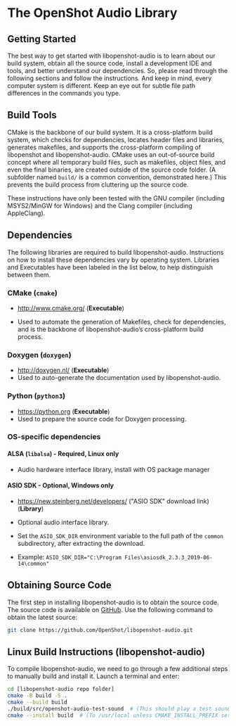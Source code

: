 # The OpenShot Audio Library

## Getting Started

The best way to get started with libopenshot-audio is to
learn about our build system, obtain all the source code,
install a development IDE and tools,
and better understand our dependencies.
So, please read through the following sections and follow the instructions.
And keep in mind, every computer system is different.
Keep an eye out for subtle file path differences in the commands you type.

## Build Tools

CMake is the backbone of our build system.
It is a cross-platform build system, which checks for dependencies,
locates header files and libraries, generates makefiles,
and supports the cross-platform compiling of libopenshot and libopenshot-audio.
CMake uses an out-of-source build concept where all temporary build files,
such as makefiles, object files, and even the final binaries,
are created outside of the source code folder.
(A subfolder named `build/` is a common convention, demonstrated here.)
This prevents the build process from cluttering up the source code.

These instructions have only been tested with
the GNU compiler (including MSYS2/MinGW for Windows)
and the Clang compiler (including AppleClang).

## Dependencies

The following libraries are required to build libopenshot-audio.
Instructions on how to install these dependencies vary by operating system.
Libraries and Executables have been labeled in the list below,
to help distinguish between them.

### CMake (`cmake`)

*   <http://www.cmake.org/> (**Executable**)

*   Used to automate the generation of Makefiles, check for dependencies,
    and is the backbone of libopenshot-audio’s cross-platform build process.

### Doxygen (`doxygen`)

*   <http://doxygen.nl/> (**Executable**)
*   Used to auto-generate the documentation used by libopenshot-audio.

### Python (`python3`)

*   <https://python.org> (**Executable**)
*   Used to prepare the source code for Doxygen processing.

### OS-specific dependencies

#### ALSA (`libalsa`) - Required, Linux only

*   Audio hardware interface library, install with OS package manager

#### ASIO SDK - Optional, Windows only

*   <https://new.steinberg.net/developers/> ("ASIO SDK" download link) (**Library**)

*   Optional audio interface library.

*   Set the `ASIO_SDK_DIR` environment variable to the full path of the `common` subdirectory,
    after extracting the download.

*   Example: `ASIO_SDK_DIR="C:\Program Files\asiosdk_2.3.3_2019-06-14\common"`

## Obtaining Source Code

The first step in installing libopenshot-audio is to obtain the source code.
The source code is available on
[GitHub](https://github.com/OpenShot/libopenshot-audio).
Use the following command to obtain the latest source:

```sh
git clone https://github.com/OpenShot/libopenshot-audio.git
```

## Linux Build Instructions (libopenshot-audio)

To compile libopenshot-audio, we need to go through a few additional steps
to manually build and install it.
Launch a terminal and enter:

```sh
cd [libopenshot-audio repo folder]
cmake -B build -S .
cmake --build build
./build/src/openshot-audio-test-sound  # (This should play a test sound)
cmake --install build  # (To /usr/local unless CMAKE_INSTALL_PREFIX set)
```
